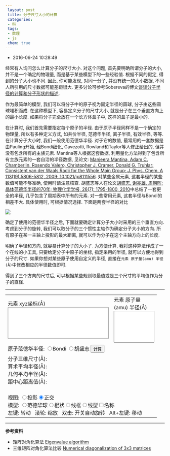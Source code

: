 ```yaml
---
 layout: post
 title: 分子尺寸大小的计算
 categories:
 - 科
 tags:
 - 数理
 - js
 chem: true
---
```


- 2016-06-24 10:28:49

经常有人询问怎么计算分子的尺寸大小. 对这个问题, 首先要明确所谓分子的大小, 并不是一个确定的物理量, 而是基于某些模型下的一些经验值. 根据不同的假定, 得到的分子大小也不同. 因此, 你可能发现, 对同一分子, 并没有统一的大小数据, 不同人所引用的尺寸数据可能差距很大. 更多讨论可参考Sobereva的博文[谈谈分子半径的计算和分子形状的描述](http://sobereva.com/190).

作为最简单的模型, 我们可以将分子中的原子视为固定半径的圆球, 分子由这些圆球堆积而成. 在这种模型下, 容易定义分子的尺寸大小, 就是分子在三个垂直方向上的最小长度. 如果将分子完全放在一个长方体盒子中, 这样的盒子是最小的.

在计算时, 我们首先需要指定每个原子的半径. 由于原子半径同样不是一个确定的物理量, 所以有多种定义方式, 如共价半径, 范德华半径, 离子半径, 有效半径, 等等. 在计算分子大小时, 我们一般使用范德华半径. 对于它的数值, 最常用的一套数据是由Pauling开始, 经Bondi细化, Gavezotti, Rowland和Taylor等人修正给出的, 但并没有包含所有的主族元素. Mantina等人根据这套数据, 利用量化方法得到了包含所有主族元素的一套自洽的半径数据, 见论文: [Manjeera Mantina, Adam C. Chamberlin, Rosendo Valero, Christopher J. Cramer, Donald G. Truhlar; Consistent van der Waals Radii for the Whole Main Group; J. Phys. Chem. A 113(19):5806-5812, 2009; 10.1021/jp8111556](http://pubs.acs.org/doi/abs/10.1021/jp8111556). 对某些金属元素, 这套半径的某些数值可能不够准确, 使用时请注意核查. 胡盛志等人在论文[胡盛志, 谢兆雄, 周朝晖; 晶体范德华半径的70年; 物理化学学报, 26(7): 1795-1800, 2010](http://www.whxb.pku.edu.cn/CN/abstract/abstract27134.shtml)中总结了一套更全的半径, 几乎包含了周期表中所有的元素. 对一些常用元素, 这套半径与Bondi的相差不大. 具体使用时, 可根据情况选择. 下面是两套半径的对比

![](https://jerkwin.github.io/pic/Rvdw.png)

确定了使用的范德华半径之后, 下面就要确定计算分子大小时采用的三个垂直方向. 考虑到分子的旋转, 我们可以取分子的三个惯性主轴作为确定分子大小的方向. 所有原子在某一主轴上投影的最大距离, 就可以作为分子在这个主轴方向上的长度.

明确了半径和方向, 就容易计算分子的大小了. 为方便计算, 我将这种算法作成了一个在线的小工具, 只要给定分子中原子的坐标, 指定采用的半径, 就可以方便地得到分子的尺寸. 如果你想对某些原子使用自定义的半径, 直接在`元素 原子量(amu) 半径(Å)`中修改相应的半径数值即可.

得到了三个方向的尺寸后, 可以根据某些规则取最值或是三个尺寸的平均值作为分子的直径.

----

<table  style="width:95%">
<tr>
	<td style="width:70%">元素 xyz坐标(Å)<br/><textarea id="xyz" style="width:100%; height:100px; resize: none"></textarea></td>
	<td style="width:30%">元素 原子量(amu) 半径(Å)<br><textarea id="masrad" style="width:100%; height:100px; resize: none"></textarea></td>
</tr>
<tr>
	<td colspan="2">原子范德华半径:
	<input type="radio" name="rad" onclick="setRad(0)">Bondi
	<input type="radio" name="rad" onclick="setRad(1)">胡盛志
	<input type="button" value="计算" onclick="showBox()"></td>
</tr>
<tr>
	<td colspan="2">
	分子三维尺寸(Å): <span id='size'></span><br>
	算术平均半径(Å): <span id='Ravg'></span><br>
	几何平均半径(Å): <span id='Rgvg'></span><br>
	距中心距离值(Å): <span id='Rmax'></span>
	</td>
</tr>
<tr>
	<td colspan="2">
	<script>var Mol1=new ChemDoodle.TransformCanvas3D('Mol-1',500,400);Mol1.specs.shapes_color = '#fff';Mol1.specs.backgroundColor = 'black';Mol1.specs.set3DRepresentation('van der Waals Spheres');Mol1.specs.projectionPerspective_3D = false;Mol1.specs.proteins_ribbonCartoonize = true;Mol1.loadContent('');function setProj1(yesPers){Mol1.specs.projectionPerspective_3D = yesPers;Mol1.setupScene();Mol1.repaint()}function setModel1(model){Mol1.specs.set3DRepresentation(model);Mol1.setupScene();Mol1.repaint()}</script><br><span class="meta">视图: <input type="radio" name="group2" onclick="setProj1(true)">投影<input type="radio" name="group2" onclick="setProj1(false)" checked="">正交<br>模型: <input type="radio" name="model" onclick="setModel1(&#39;van der Waals Spheres&#39;)">范德华球<input type="radio" name="model" onclick="setModel1(&#39;Stick&#39;)">棍状<input type="radio" name="model" onclick="setModel1(&#39;Wireframe&#39;)">线框<input type="radio" name="model" onclick="setModel1(&#39;Line&#39;)">线型<input type="checkbox" onclick="Mol1.specs.atoms_displayLabels_3D=this.checked;Mol1.repaint()">名称<br>左键: 转动&nbsp;&nbsp; 滚轮: 缩放&nbsp;&nbsp; 双击: 开关自动旋转&nbsp;&nbsp; Alt+左键: 移动</span>
	</td>
</tr>
</table>

<script>
var $=function(id){return document.getElementById(id)}

$('xyz').value=
 'O 0.0000   0.0000   0.1173\n'
+'H 0.0000   0.7572  -0.4692\n'
+'H 0.0000  -0.7572  -0.4692\n'

function showBox() {
	var i, j, tmp, Iabc=[], Mass=[], Radi=[], Satm=[], Xatm=[], Yatm=[], Zatm=[]

	var xyz=$('masrad').value.replace(/^\s*\n*/,"").replace(/\s*\n*$/,"").replace(/\s+[\n|$]/g,"\n").split('\n')
	for(i=0; i<xyz.length; i++) {
		tmp=xyz[i].split(/\s+/)
		Mass[tmp[0]]=parseFloat(tmp[1])
		Radi[tmp[0]]=parseFloat(tmp[2])
		ChemDoodle.ELEMENT[tmp[0]].covalentRadius=parseFloat(tmp[2])
		ChemDoodle.ELEMENT[tmp[0]].vdWRadius=parseFloat(tmp[2])
	}

	var xyz=$('xyz').value.replace(/^\s*\n*/,"").replace(/\s*\n*$/,"").replace(/\s+[\n|$]/g,"\n").split('\n')
	var Natm=xyz.length, Xcom=0, Ycom=0, Zcom=0, Wgt=0
	for(i=0; i<Natm; i++) {
		tmp=xyz[i].split(/\s+/)
		tmp[0]=tmp[0].replace(/\d+/,"")
		Satm[i]=tmp[0];             Wgt  += Mass[tmp[0]]
		Xatm[i]=parseFloat(tmp[1]); Xcom += Mass[tmp[0]]*parseFloat(tmp[1])
		Yatm[i]=parseFloat(tmp[2]); Ycom += Mass[tmp[0]]*parseFloat(tmp[2])
		Zatm[i]=parseFloat(tmp[3]); Zcom += Mass[tmp[0]]*parseFloat(tmp[3])
	}

	Xcom /= Wgt; Ycom /= Wgt; Zcom /= Wgt
	for(i=0; i<Natm; i++) { Xatm[i] -= Xcom; Yatm[i] -= Ycom; Zatm[i] -= Zcom }

	var Ixyz=[ [0,0,0], [0,0,0], [0,0,0] ]
	for(i=0; i<Natm; i++) {
		tmp= Mass[Satm[i]]
		Ixyz[1-1][1-1] += tmp*(Yatm[i]*Yatm[i]+Zatm[i]*Zatm[i])
		Ixyz[2-1][2-1] += tmp*(Zatm[i]*Zatm[i]+Xatm[i]*Xatm[i])
		Ixyz[3-1][3-1] += tmp*(Xatm[i]*Xatm[i]+Yatm[i]*Yatm[i])
		Ixyz[1-1][2-1] -= tmp*Xatm[i]*Yatm[i]
		Ixyz[1-1][3-1] -= tmp*Xatm[i]*Zatm[i]
		Ixyz[2-1][3-1] -= tmp*Yatm[i]*Zatm[i]
	}
	Ixyz[2-1][1-1] = Ixyz[1-1][2-1]
	Ixyz[3-1][1-1] = Ixyz[1-1][3-1]
	Ixyz[3-1][2-1] = Ixyz[2-1][3-1]

	var V=[], W=[]
	Jacobi(Ixyz, V, W)

	for(i=0; i<Natm; i++) {
		var Vtmp = [ Xatm[i], Yatm[i], Zatm[i] ]
		Xatm[i] = V[0][0]*Vtmp[0]+V[0][1]*Vtmp[1]+V[0][2]*Vtmp[2]
		Yatm[i] = V[1][0]*Vtmp[0]+V[1][1]*Vtmp[1]+V[1][2]*Vtmp[2]
		Zatm[i] = V[2][0]*Vtmp[0]+V[2][1]*Vtmp[1]+V[2][2]*Vtmp[2]
	}

	var maxRx=-1E10, maxRy=maxRx, maxRz=maxRx, maxR=maxRx,
		minRx= 1E10, minRy=minRx, minRz=minRx, minR=minRx, avgR=0.

	for(i=0; i<Natm; i++) {
		maxRx=Math.max(maxRx, Xatm[i]+Radi[Satm[i]])
		maxRy=Math.max(maxRy, Yatm[i]+Radi[Satm[i]])
		maxRz=Math.max(maxRz, Zatm[i]+Radi[Satm[i]])
		tmp=Math.sqrt(Xatm[i]*Xatm[i]+Yatm[i]*Yatm[i]+Zatm[i]*Zatm[i])+Radi[Satm[i]]
		maxR =Math.max(maxR, tmp)
		avgR += tmp

		minRx=Math.min(minRx, Xatm[i]-Radi[Satm[i]])
		minRy=Math.min(minRy, Yatm[i]-Radi[Satm[i]])
		minRz=Math.min(minRz, Zatm[i]-Radi[Satm[i]])
		minR =Math.min(minR,  tmp)
	}
	Xbox=maxRx-minRx
	Ybox=maxRy-minRy
	Zbox=maxRz-minRz
	avgR /= Natm

	$('size').innerHTML=fmtNum(Xbox,8.3).trim()+'×'+fmtNum(Ybox,8.3).trim()+'×'+fmtNum(Zbox,8.3).trim()
	$('Ravg').innerHTML=fmtNum((Xbox+Ybox+Zbox)/6, 8.3).trim()
	$('Rgvg').innerHTML=fmtNum(Math.pow(Xbox*Ybox*Zbox, 1/3.)/2, 8.3).trim()
	$('Rmax').innerHTML='最小 '+fmtNum(minR, 8.3).trim()+' 最大 '+fmtNum(maxR, 8.3).trim()+' 平均 '+fmtNum(avgR, 8.3).trim()

	var Fxyz=Natm+8+'\nMol\n'
	for(i=0; i<Natm; i++) {
		Fxyz += Satm[i]+' '+Xatm[i]+' '+Yatm[i]+' '+Zatm[i]+'\n'
	}

	var Vbox=[ [0,0,0], [1,0,0], [0,1,0], [1,1,0], [0,0,1], [1,0,1], [0,1,1], [1,1,1] ]
	for(i=0; i<Vbox.length; i++) {
		Fxyz +=
		 'Uuo '+(minRx+Vbox[i][0]*Xbox)+' '+(minRy+Vbox[i][1]*Ybox)+' '+(minRz+Vbox[i][2]*Zbox)+'\n'
	}
	ChemDoodle.ELEMENT['Uuo'].covalentRadius=.01
	ChemDoodle.ELEMENT['Uuo'].vdWRadius=.01
	ChemDoodle.ELEMENT['Uuo'].valency=0
	ChemDoodle.ELEMENT['Uuo'].jmolColor="#FFFFFF"

	molxyz=ChemDoodle.readXYZ(Fxyz)
	var box = [
		new ChemDoodle.structures.d3.Distance(molxyz.atoms[Natm  ],molxyz.atoms[Natm+1]),
		new ChemDoodle.structures.d3.Distance(molxyz.atoms[Natm  ],molxyz.atoms[Natm+2]),
		new ChemDoodle.structures.d3.Distance(molxyz.atoms[Natm  ],molxyz.atoms[Natm+4]),
		new ChemDoodle.structures.d3.Distance(molxyz.atoms[Natm+1],molxyz.atoms[Natm+3]),
		new ChemDoodle.structures.d3.Distance(molxyz.atoms[Natm+1],molxyz.atoms[Natm+5]),
		new ChemDoodle.structures.d3.Distance(molxyz.atoms[Natm+2],molxyz.atoms[Natm+3]),
		new ChemDoodle.structures.d3.Distance(molxyz.atoms[Natm+2],molxyz.atoms[Natm+6]),
		new ChemDoodle.structures.d3.Distance(molxyz.atoms[Natm+3],molxyz.atoms[Natm+7]),
		new ChemDoodle.structures.d3.Distance(molxyz.atoms[Natm+4],molxyz.atoms[Natm+5]),
		new ChemDoodle.structures.d3.Distance(molxyz.atoms[Natm+4],molxyz.atoms[Natm+6]),
		new ChemDoodle.structures.d3.Distance(molxyz.atoms[Natm+5],molxyz.atoms[Natm+7]),
		new ChemDoodle.structures.d3.Distance(molxyz.atoms[Natm+6],molxyz.atoms[Natm+7])
	];
	Mol1.loadContent([molxyz], box)
}

function setRad(Irad) {
	var ElmMasRad='H 1.007840 1.10 1.10 He 4.002602 1.40 1.40 Li 6.938000 2.14 1.81 Be 9.012183 1.69 1.53 B 10.806000 1.68 1.92 C 12.009600 1.60 1.70 N 14.006430 1.53 1.55 O 15.999030 1.43 1.52 F 18.998403 1.38 1.47 Ne 20.179700 1.54 1.54 Na 22.989769 2.38 2.27 Mg 24.304000 2.00 1.73 Al 26.981538 1.92 1.84 Si 28.084000 1.93 2.10 P 30.973762 1.88 1.80 S 35.446000 1.81 1.80 Cl 39.948000 1.78 1.75 Ar 39.098300 1.63 1.88 K 40.078000 2.52 2.75 Ca 44.955908 2.27 2.31 Sc 47.867000 2.15 0.00 Ti 50.941500 2.11 0.00 V 51.996100 2.07 0.00 Cr 54.938044 2.06 0.00 Mn 55.845000 2.05 0.00 Fe 58.933194 2.04 0.00 Co 58.693400 2.00 0.00 Ni 63.546000 1.97 0.00 Cu 65.380000 1.96 0.00 Zn 69.723000 2.01 0.00 Ga 72.630000 2.03 1.87 Ge 74.921595 2.05 2.11 As 78.971000 2.08 1.85 Se 79.901000 1.94 1.90 Br 83.798000 1.92 1.83 Kr 85.467800 1.84 2.02 Rb 87.620000 2.61 3.03 Sr 88.905840 2.42 2.49 Y 91.224000 2.32 0.00 Zr 92.906370 2.23 0.00 Nb 95.950000 2.18 0.00 Mo 0.000000 2.17 0.00 Tc 101.070000 2.16 0.00 Ru 102.905500 2.13 0.00 Rh 106.420000 2.10 0.00 Pd 107.868200 2.10 0.00 Ag 112.414000 2.11 0.00 Cd 114.818000 2.18 0.00 In 118.710000 2.21 1.93 Sn 121.760000 2.23 2.17 Sb 127.600000 2.24 2.06 Te 126.904470 2.16 2.06 I 131.293000 2.11 1.98 Xe 132.905452 2.16 2.16 Cs 138.905470 2.75 3.43 Ba 140.116000 2.59 2.68 La 140.907660 2.43 0.00 Ce 144.242000 2.42 0.00 Pr 0.000000 2.40 0.00 Nd 150.360000 2.39 0.00 Pm 151.964000 2.38 0.00 Sm 157.250000 2.36 0.00 Eu 158.925350 2.35 0.00 Gd 162.500000 2.34 0.00 Tb 164.930330 2.33 0.00 Dy 167.259000 2.31 0.00 Ho 168.934220 2.30 0.00 Er 173.045000 2.29 0.00 Tm 174.966800 2.27 0.00 Yb 178.490000 2.26 0.00 Lu 180.947880 2.24 0.00 Hf 183.840000 2.23 0.00 Ta 186.207000 2.22 0.00 W 190.230000 2.15 0.00 Re 192.217000 2.16 0.00 Os 195.084000 2.16 0.00 Ir 196.966569 2.13 0.00 Pt 200.592000 2.13 0.00 Au 204.382000 2.14 0.00 Hg 207.200000 2.23 0.00 Tl 208.980400 2.27 1.96 Pb 0.000000 2.37 2.02 Bi 0.000000 2.38 2.07 Po 0.000000 2.49 1.97 At 0.000000 2.36 2.02 Rn 0.000000 2.43 2.20 Fr 0.000000 3.15 3.48 Ra 232.037700 2.83 2.83 Ac 231.035880 2.47 0.00 Th 238.028910 2.45 0.00 Pa 0.000000 2.43 0.00 U 0.000000 2.41 0.00 Np 0.000000 2.39 0.00 Pu 0.000000 2.37 0.00 Am 0.000000 2.35 0.00'.split(/\s+/)
	var ret=''
	if(Irad==0) {
		for(i=0; i<ElmMasRad.length; i+=4) {
			ret += fmtStr(ElmMasRad[i], 2)+' '+ElmMasRad[i+1]+' '+ElmMasRad[i+2]+'\n'
		}
	} else {
		for(i=0; i<ElmMasRad.length; i+=4) {
			ret += fmtStr(ElmMasRad[i], 2)+' '+ElmMasRad[i+1]+' '+ElmMasRad[i+3]+'\n'
		}
	}
	$('masrad').value=ret
}

function fmtStr(str, num) {
	return str.length>num ? str : str+Array(num-str.length+1).join(' ')
}
function fmtNum(num, fmt) {
	var fmt=String(fmt), m=fmt.split(".")[0]
	num=num.toFixed(fmt.split(".")[1])
	if(num.length<m) num=Array(m-num.length+1).join(" ")+num
	return num
}

function dot(A, B) { return A[0]*B[0]+A[1]*B[1]+A[2]*B[2] }
function Jacobi(A, Q, W) {
/* ----------------------------------------------------------------------------
	Calculates the eigenvalues and normalized eigenvectors of a symmetric 3x3
	matrix A using the Jacobi algorithm.
	The upper triangular part of A is destroyed during the calculation,
	the diagonal elements are read but not destroyed, and the lower
	triangular elements are not referenced at all.
	----------------------------------------------------------------------------
	Parameters:
	A: The symmetric input matrix
	Q: Storage buffer for eigenvectors
	W: Storage buffer for eigenvalues
	----------------------------------------------------------------------------*/

	var N=3, Reps=1E-10, maxIter=100, i, j, k, tmp, S, C, T, G, H, Z, Roff, tht, tol

	//Initialize Q to the identitity matrix, W to diag(A)
	for(i=0; i<N; i++) { W[i] = A[i][i]; Q[i]=[]; Q[i][i]=1 }
	for(i=0; i<N; i++) { for(j=0; j<i; j++) {
		Q[i][j] = 0
		Q[j][i] = 0
	}}

	//Main iteration loop
	for(var Iter=1; Iter<maxIter; Iter++) {
		//Test for convergence
		Roff = 0
		for(i=0; i<N; i++) { for(j=i+1; j<N; j++) {
			Roff += Math.abs(A[i][j])
		}}
		if(Math.abs(Roff)<Reps) {
			for(i=0; i<N; i++) {
				for(j=0; j<N-1; j++) { //sort
					if(W[j]>W[j+1]) {
						k=W[j]
						W[j]=W[j+1]
						W[j+1]=k

						k = [ Q[j][0], Q[j][1], Q[j][2] ]
						Q[j]=Q[j+1]
						Q[j+1]=k
					}
				}
			} // asure RIGHT-HAND axis
			if(  Q[1-1][1-1]*(Q[2-1][2-1]*Q[3-1][3-1]-Q[2-1][3-1]*Q[3-1][2-1])
				-Q[1-1][2-1]*(Q[2-1][1-1]*Q[3-1][3-1]-Q[2-1][3-1]*Q[3-1][1-1])
				+Q[1-1][3-1]*(Q[2-1][1-1]*Q[3-1][2-1]-Q[2-1][2-1]*Q[3-1][1-1]) <0) {
				Q[0]= [ -Q[0][0], -Q[0][1], -Q[0][2] ]
				Q[1]= [ -Q[1][0], -Q[1][1], -Q[1][2] ]
				Q[2]= [ -Q[2][0], -Q[2][1], -Q[2][2] ]
			}
			return Iter
		}

		tol = 0
		if(Iter<4) tol = 0.2*Roff/(N*N)

		//Do sweep
		for(i=0; i<N; i++) {
			for(j=i+1; j<N; j++) {
				G = 100 * Math.abs(A[i][j])
				if(Iter>4 && Math.abs(W[i])+G==Math.abs(W[i])
						  && Math.abs(W[j])+G==Math.abs(W[j])) {
					A[i][j] = 0
				} else if(Math.abs(A[i][j])>tol) {
					//Calculate Jacobi transformation
					H = W[j] - W[i]
					if(Math.abs(H)+G==Math.abs(H)) {
						T = A[i][j]/H
					} else {
						tht = 0.5 * H/A[i][j]
						T =  1/( Math.abs(tht) + Math.sqrt(1+tht*tht) )
						if(tht<0.) T = -T
					}

					C = 1/Math.sqrt(1+T*T)
					S = T * C
					Z = T * A[i][j]

					//Apply Jacobi transformation
					A[i][j] = 0.
					W[i] -=  Z
					W[j] +=  Z
					for(k=0; k<i; k++) {
						T       = A[k][i]
						A[k][i] = C * T - S * A[k][j]
						A[k][j] = S * T + C * A[k][j]
					}

					for(k=i+1; k<j; k++) {
						T       = A[i][k]
						A[i][k] = C * T - S * A[k][j]
						A[k][j] = S * T + C * A[k][j]
					}

					for(k=j+1; k<N; k++) {
						T       = A[i][k]
						A[i][k] = C * T - S * A[j][k]
						A[j][k] = S * T + C * A[j][k]
					}

					//Update eigenvectors
					for(k=0; k<N; k++) {
						T       = Q[i][k]
						Q[i][k] = C * T - S * Q[j][k]
						Q[j][k] = S * T + C * Q[j][k]
					}
				}
			}
		}
	}
	return 0
}
</script>

----

__参考资料__

- 矩阵对角化算法 [Eigenvalue algorithm](https://en.wikipedia.org/wiki/Eigenvalue_algorithm#Eigenvalues_of_3.C3.973_matrices)
- 三维矩阵对角化算法比较 [Numerical diagonalization of 3x3 matrices](https://www.mpi-hd.mpg.de/personalhomes/globes/3x3/index.html)
